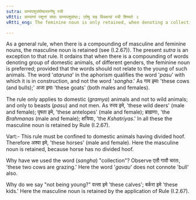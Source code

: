 ```yaml
---
sutra: ग्राम्यपशुसंघेष्वतरुणेषु स्त्री
vRtti: ग्राम्याणां पशूनां संघाः ग्राम्यपशुसंघाः; एतेषु सह विवक्षायां स्त्री शिष्यते ॥
vRtti_eng: The feminine noun is only retained, when denoting a collection of domestic animals, not being young.

---
```

As a general rule, when there is a compounding of masculine and feminine nouns, the masculine noun is retained (see (I.2.67)). The present _sutra_ is an exception to that rule. It ordains that when there is a compounding of words denoting group of domestic animals, of different genders, the feminine noun is preferred; provided that the words should not relate to the young of such animals. The word '_ataruna_' in the aphorism qualifies the word '_pasu_' with which it is in construction, and not the word '_sangha_.' As गाव इमाः 'these cows (and bulls);' अजा इमाः 'these goats' (both males and females).

The rule only applies to domestic (_gramya_) animals and not to wild animals; and only to beasts (_pasu_) and not men. As रुरव इमे, 'these wild deers' (male and female); पृषता इमे, 'these antelopes' (male and female); ब्राह्मणाः, 'the _Brahmanas_ (male and female); क्षत्रियाः, 'the _Kshatriyas_.' In all these the masculine noun is retained by Rule (I.2.67).

Vart:- This rule must be confined to domestic animals having divided hoof. Therefore अश्वा इमे, 'these horses' (male and female). Here the masculine noun is retained, because horse has no divided hoof.

Why have we used the word (_sangha_) "collection"? Observe एतौ गावौ चरतः, 'these two cows are grazing.' Here the word '_gavau_' does not connote 'bull' also.

Why do we say "not being young?" वत्सा इमे 'these calves'; बर्करा इमे 'these kids.' Here the masculine noun is retained by the application of Rule (I.2.67).